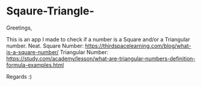 # Sqaure-Triangle-

Greetings,

This is an app I made to check if a number is a Square and/or a Triangular number.
Neat.
Square Number: https://thirdspacelearning.com/blog/what-is-a-square-number/
Triangular Number: https://study.com/academy/lesson/what-are-triangular-numbers-definition-formula-examples.html

Regards :)
